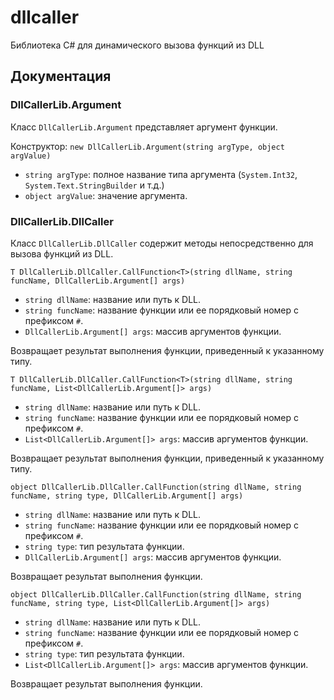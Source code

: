 # dllcaller
Библиотека C# для динамического вызова функций из DLL

## Документация

### DllCallerLib.Argument
Класс `DllCallerLib.Argument` представляет аргумент функции.

Конструктор: `new DllCallerLib.Argument(string argType, object argValue)`
- `string argType`: полное название типа аргумента (`System.Int32`, `System.Text.StringBuilder` и т.д.)
- `object argValue`: значение аргумента.

### DllCallerLib.DllCaller
Класс `DllCallerLib.DllCaller` содержит методы непосредственно для вызова функций из DLL.

`T DllCallerLib.DllCaller.CallFunction<T>(string dllName, string funcName, DllCallerLib.Argument[] args)`
- `string dllName`: название или путь к DLL.
- `string funcName`: название функции или ее порядковый номер с префиксом `#`.
- `DllCallerLib.Argument[] args`: массив аргументов функции.

Возвращает результат выполнения функции, приведенный к указанному типу.

`T DllCallerLib.DllCaller.CallFunction<T>(string dllName, string funcName, List<DllCallerLib.Argument[]> args)`
- `string dllName`: название или путь к DLL.
- `string funcName`: название функции или ее порядковый номер с префиксом `#`.
- `List<DllCallerLib.Argument[]> args`: массив аргументов функции.

Возвращает результат выполнения функции, приведенный к указанному типу.

`object DllCallerLib.DllCaller.CallFunction(string dllName, string funcName, string type, DllCallerLib.Argument[] args)`
- `string dllName`: название или путь к DLL.
- `string funcName`: название функции или ее порядковый номер с префиксом `#`.
- `string type`: тип результата функции.
- `DllCallerLib.Argument[] args`: массив аргументов функции.

Возвращает результат выполнения функции.

`object DllCallerLib.DllCaller.CallFunction(string dllName, string funcName, string type, List<DllCallerLib.Argument[]> args)`
- `string dllName`: название или путь к DLL.
- `string funcName`: название функции или ее порядковый номер с префиксом `#`.
- `string type`: тип результата функции.
- `List<DllCallerLib.Argument[]> args`: массив аргументов функции.

Возвращает результат выполнения функции.
